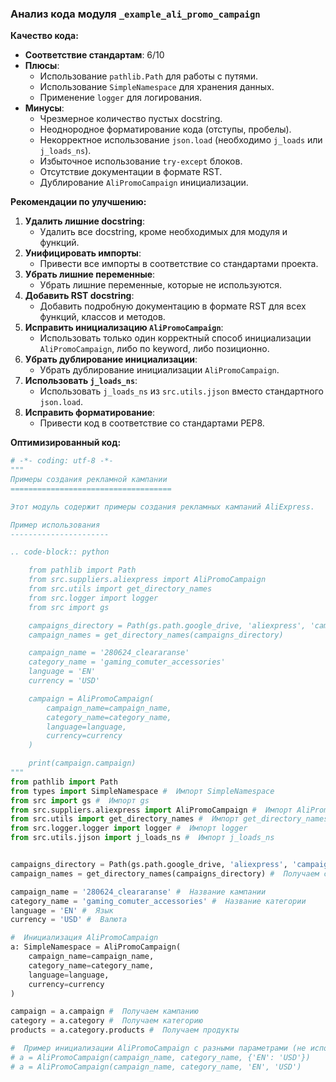 ### Анализ кода модуля `_example_ali_promo_campaign`

**Качество кода:**

- **Соответствие стандартам**: 6/10
- **Плюсы**:
    - Использование `pathlib.Path` для работы с путями.
    - Использование `SimpleNamespace` для хранения данных.
    - Применение `logger` для логирования.
- **Минусы**:
    - Чрезмерное количество пустых docstring.
    - Неоднородное форматирование кода (отступы, пробелы).
    - Некорректное использование `json.load` (необходимо `j_loads` или `j_loads_ns`).
    - Избыточное использование `try-except` блоков.
    - Отсутствие документации в формате RST.
    - Дублирование `AliPromoCampaign` инициализации.

**Рекомендации по улучшению:**

1. **Удалить лишние docstring**:
   - Удалить все docstring, кроме необходимых для модуля и функций.
2. **Унифицировать импорты**:
   - Привести все импорты в соответствие со стандартами проекта.
3. **Убрать лишние переменные**:
   - Убрать лишние переменные, которые не используются.
4. **Добавить RST docstring**:
   - Добавить подробную документацию в формате RST для всех функций, классов и методов.
5. **Исправить инициализацию `AliPromoCampaign`**:
   -  Использовать только один корректный способ инициализации `AliPromoCampaign`, либо по keyword, либо позиционно.
6. **Убрать дублирование инициализации**:
   -  Убрать дублирование инициализации `AliPromoCampaign`.
7. **Использовать `j_loads_ns`**:
   - Использовать `j_loads_ns` из `src.utils.jjson` вместо стандартного `json.load`.
8. **Исправить форматирование**:
    - Привести код в соответствие со стандартами PEP8.

**Оптимизированный код:**

```python
# -*- coding: utf-8 -*-
"""
Примеры создания рекламной кампании
====================================

Этот модуль содержит примеры создания рекламных кампаний AliExpress.

Пример использования
----------------------

.. code-block:: python

    from pathlib import Path
    from src.suppliers.aliexpress import AliPromoCampaign
    from src.utils import get_directory_names
    from src.logger import logger
    from src import gs

    campaigns_directory = Path(gs.path.google_drive, 'aliexpress', 'campaigns')
    campaign_names = get_directory_names(campaigns_directory)

    campaign_name = '280624_cleararanse'
    category_name = 'gaming_comuter_accessories'
    language = 'EN'
    currency = 'USD'

    campaign = AliPromoCampaign(
        campaign_name=campaign_name,
        category_name=category_name,
        language=language,
        currency=currency
    )

    print(campaign.campaign)
"""
from pathlib import Path
from types import SimpleNamespace #  Импорт SimpleNamespace
from src import gs #  Импорт gs
from src.suppliers.aliexpress import AliPromoCampaign #  Импорт AliPromoCampaign
from src.utils import get_directory_names #  Импорт get_directory_names
from src.logger.logger import logger #  Импорт logger
from src.utils.jjson import j_loads_ns #  Импорт j_loads_ns


campaigns_directory = Path(gs.path.google_drive, 'aliexpress', 'campaigns') #  Получаем путь к директории кампаний
campaign_names = get_directory_names(campaigns_directory) #  Получаем список названий кампаний

campaign_name = '280624_cleararanse' #  Название кампании
category_name = 'gaming_comuter_accessories' #  Название категории
language = 'EN' #  Язык
currency = 'USD' #  Валюта

#  Инициализация AliPromoCampaign
a: SimpleNamespace = AliPromoCampaign(
    campaign_name=campaign_name,
    category_name=category_name,
    language=language,
    currency=currency
)

campaign = a.campaign #  Получаем кампанию
category = a.category #  Получаем категорию
products = a.category.products #  Получаем продукты

#  Пример инициализации AliPromoCampaign с разными параметрами (не используется)
# a = AliPromoCampaign(campaign_name, category_name, {'EN': 'USD'})
# a = AliPromoCampaign(campaign_name, category_name, 'EN', 'USD')